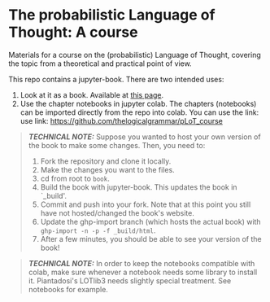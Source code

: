 # The probabilistic Language of Thought: A course

Materials for a course on the (probabilistic) Language of Thought, covering the topic from a theoretical and practical point of view.

This repo contains a jupyter-book. There are two intended uses:
1. Look at it as a book. Available at [this page](https://thelogicalgrammar.github.io/pLoT_course).
1. Use the chapter notebooks in jupyter colab. 
The chapters (notebooks) can be imported directly from the repo into colab. 
You can use the link: use link: https://github.com/thelogicalgrammar/pLoT_course

> **_TECHNICAL NOTE:_**  Suppose you wanted to host your own version of the book to make some changes. Then, you need to:
> 1. Fork the repository and clone it locally.
> 1. Make the changes you want to the files.
> 1. cd from root to `book`.
> 1. Build the book with jupyter-book. This updates the book in `_build'.
> 1. Commit and push into your fork. Note that at this point you still have not hosted/changed the book's website.
> 1. Update the ghp-import branch (which hosts the actual book) with `ghp-import -n -p -f _build/html`.
> 1. After a few minutes, you should be able to see your version of the book!

> **_TECHNICAL NOTE:_** In order to keep the notebooks compatible with colab, make sure whenever a notebook needs some library to install it. 
> Piantadosi's LOTlib3 needs slightly special treatment. See notebooks for example.